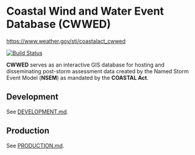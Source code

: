 # Coastal Wind and Water Event Database (CWWED)

https://www.weather.gov/sti/coastalact_cwwed

[![Build Status](https://travis-ci.com/flackdl/cwwed.svg?branch=master)](https://travis-ci.com/flackdl/cwwed)

**CWWED** serves as an interactive GIS database for hosting and disseminating post-storm assessment data created by the Named Storm Event Model (**NSEM**) as mandated by the **COASTAL Act**.

## Development

See [DEVELOPMENT.md](docs/DEVELOPMENT.md).

## Production

See [PRODUCTION.md](docs/PRODUCTION.md).
